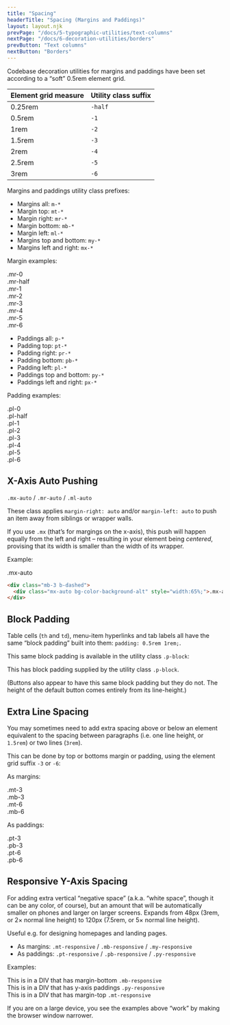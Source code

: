 ```yaml
---
title: "Spacing"
headerTitle: "Spacing (Margins and Paddings)"
layout: layout.njk
prevPage: "/docs/5-typographic-utilities/text-columns"
nextPage: "/docs/6-decoration-utilities/borders"
prevButton: "Text columns"
nextButton: "Borders"
---
```


<p class="t-lg t-thin">Codebase decoration utilities for margins and paddings have been set according to a “soft” 0.5rem element grid.</p>

<table class="table">
  <thead>
    <tr>
      <th>Element grid measure</th>
      <th>Utility class suffix</th>
    </tr>
  </thead>
  <tbody>
    <tr>
      <td>0.25rem</td>
      <td><code>-half</code></td>
    </tr>
    <tr>
      <td>0.5rem</td>
      <td><code>-1</code></td>
    </tr>
    <tr>
      <td>1rem</td>
      <td><code>-2</code></td>
    </tr>
    <tr>
      <td>1.5rem</td>
      <td><code>-3</code></td>
    </tr>
    <tr>
      <td>2rem</td>
      <td><code>-4</code></td>
    </tr>
    <tr>
      <td>2.5rem</td>
      <td><code>-5</code></td>
    </tr>
    <tr>
      <td>3rem</td>
      <td><code>-6</code></td>
    </tr>
  </tbody>
</table>

Margins and paddings utility class prefixes:

<div class="grid grid-gap grid-md-2-cols">
  <div class="col-1 mb-3">
    <ul>
      <li>Margins all: <code>m-*</code></li>
      <li>Margin top: <code>mt-*</code></li>
      <li>Margin right: <code>mr-*</code></li>
      <li>Margin bottom: <code>mb-*</code></li>
      <li>Margin left: <code>ml-*</code></li>
      <li>Margins top and bottom: <code>my-*</code></li>
      <li>Margins left and right: <code>mx-*</code></li>
    </ul>
    <p>Margin examples:</p>
    <div class="mb-1 b-thin">
      <div class="mr-0 bg-color-background-alt">.mr-0</div>
    </div>
    <div class="mb-1 b-thin">
      <div class="mr-half bg-color-background-alt">.mr-half</div>
    </div>
    <div class="mb-1 b-thin">
      <div class="mr-1 bg-color-background-alt">.mr-1</div>
    </div>
    <div class="mb-1 b-thin">
      <div class="mr-2 bg-color-background-alt">.mr-2</div>
    </div>
    <div class="mb-1 b-thin">
      <div class="mr-3 bg-color-background-alt">.mr-3</div>
    </div>
    <div class="mb-1 b-thin">
      <div class="mr-4 bg-color-background-alt">.mr-4</div>
    </div>
    <div class="mb-1 b-thin">
      <div class="mr-5 bg-color-background-alt">.mr-5</div>
    </div>
    <div class="mb-1 b-thin">
      <div class="mr-6 bg-color-background-alt">.mr-6</div>
    </div>
  </div>
  <div class="col-2 mb-3">
    <ul>
      <li>Paddings all: <code>p-*</code></li>
      <li>Padding top: <code>pt-*</code></li>
      <li>Padding right: <code>pr-*</code></li>
      <li>Padding bottom: <code>pb-*</code></li>
      <li>Padding left: <code>pl-*</code></li>
      <li>Paddings top and bottom: <code>py-*</code></li>
      <li>Paddings left and right: <code>px-*</code></li>
    </ul>
    <p>Padding examples:</p>
    <div class="mb-1 bg-color-background-alt pl-0">
      <div class="b-thin">.pl-0</div>
    </div>
    <div class="mb-1 bg-color-background-alt pl-half">
      <div class="b-thin">.pl-half</div>
    </div>
    <div class="mb-1 bg-color-background-alt pl-1">
      <div class="b-thin">.pl-1</div>
    </div>
    <div class="mb-1 bg-color-background-alt pl-2">
      <div class="b-thin">.pl-2</div>
    </div>
    <div class="mb-1 bg-color-background-alt pl-3">
      <div class="b-thin">.pl-3</div>
    </div>
    <div class="mb-1 bg-color-background-alt pl-4">
      <div class="b-thin">.pl-4</div>
    </div>
    <div class="mb-1 bg-color-background-alt pl-5">
      <div class="b-thin">.pl-5</div>
    </div>
    <div class="mb-1 bg-color-background-alt pl-6">
      <div class="b-thin">.pl-6</div>
    </div>
  </div>
</div>

## X-Axis Auto Pushing

`.mx-auto` / `.mr-auto` / `.ml-auto`

These class applies `margin-right: auto` and/or `margin-left: auto` to push an item away from siblings or wrapper walls.

If you use `.mx` (that’s for margings on the x-axis), this push will happen equally from the left and right – resulting in your element being _centered_, provising that its width is smaller than the width of its wrapper.

Example:

<div class="mb-3 b-dashed">
  <div class="mx-auto bg-color-background-alt" style="width:65%;">.mx-auto</div>
</div>

```html
<div class="mb-3 b-dashed">
  <div class="mx-auto bg-color-background-alt" style="width:65%;">.mx-auto</div>
</div>
```

## Block Padding

Table cells (`th` and `td`), menu-item hyperlinks and tab labels all have the same “block padding” built into them: `padding: 0.5rem 1rem;`.

This same block padding is available in the utility class `.p-block`:

<div class="mb-3 b-dashed p-block">This has block padding supplied by the utility class <code>.p-block</code>.</div>

(Buttons also appear to have this same block padding but they do not. The height of the default button comes entirely from its line-height.)

## Extra Line Spacing

You may sometimes need to add extra spacing above or below an element equivalent to the spacing between paragraphs (i.e. one line height, or `1.5rem`) or two lines (`3rem`).

This can be done by top or bottoms margin or padding, using the element grid suffix `-3` or `-6`:

As margins:

<div class="mb-3 b-dashed">
  <div class="mt-3 bg-color-background-alt">.mt-3</div>
</div>

<div class="mb-3 b-dashed">
  <div class="mb-3 bg-color-background-alt">.mb-3</div>
</div>

<div class="mb-3 b-dashed">
  <div class="mt-6 bg-color-background-alt">.mt-6</div>
</div>

<div class="mb-3 b-dashed">
  <div class="mb-6 bg-color-background-alt">.mb-6</div>
</div>

As paddings:

<div class="mb-3 bg-color-background-alt pt-3">
  <div class="b-dashed">.pt-3</div>
</div>

<div class="mb-3 bg-color-background-alt pb-3">
  <div class="b-dashed">.pb-3</div>
</div>

<div class="mb-3 bg-color-background-alt pt-6">
  <div class="b-dashed">.pt-6</div>
</div>

<div class="mb-3 bg-color-background-alt pb-6">
  <div class="b-dashed">.pb-6</div>
</div>

## Responsive Y-Axis Spacing

For adding extra vertical “negative space” (a.k.a. “white space”, though it can be any color, of course), but an amount that will be automatically smaller on phones and larger on larger screens. Expands from 48px (3rem, or 2&times; normal line height) to 120px (7.5rem, or 5&times; normal line height).

Useful e.g. for designing homepages and landing pages.

* As margins: `.mt-responsive` / `.mb-responsive` / `.my-responsive`
* As paddings: `.pt-responsive` / `.pb-responsive` / `.py-responsive`

Examples:

<div class="mt-3 mb-6">
<div class="b-dashed b-color-text-alt">
<div class="mb-responsive p-1 bg-color-background-alt">This is in a DIV that has margin-bottom <code class="b-thin">.mb-responsive</code></div>
</div>
<div class="px-1 py-responsive bg-color-background-alt"><div>This is in a DIV that has y-axis paddings <code class="b-thin">.py-responsive</code></div></div>
<div class="b-dashed b-color-text-alt">
<div class="mt-responsive p-1 bg-color-background-alt">This is in a DIV that has margin-top <code class="b-thin">.mt-responsive</code></div>
</div>
</div>

If you are on a large device, you see the examples above “work” by making the browser window narrower.
